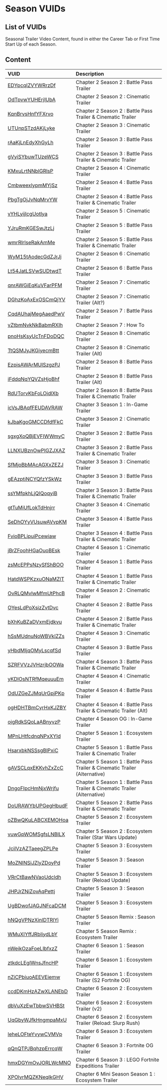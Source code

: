 # Season VUIDs

## List of VUIDs

Seasonal Trailer Video Content, found in either the Career Tab or First Time Start Up of each Season.

## Content

| VUID | Description                |
| :-------- | :------------------------- |
| [EDYpcqIZVYWRrzDf](blurls/EDYpcqIZVYWRrzDf.json) | Chapter 2 Season 2 : Battle Pass Trailer |
| [OdTpvwYUHErjIUbA](blurls/OdTpvwYUHErjIUbA.json) | Chapter 2 Season 2 : Cinematic Trailer   |
| [KqnBrvsHnfYFXrvo](blurls/KqnBrvsHnfYFXrvo.json) | Chapter 2 Season 2 : Battle Pass Trailer & Cinematic Trailer |
| [UTUnpSTzdAKjLyke](blurls/UTUnpSTzdAKjLyke.json) | Chapter 2 Season 3 : Cinematic Trailer |
| [rAaKjLnEdyXhGyLh](blurls/rAaKjLnEdyXhGyLh.json) | Chapter 2 Season 3 : Battle Pass Trailer |
| [gVyiSYbuwTUzeWCS](blurls/gVyiSYbuwTUzeWCS.json) | Chapter 2 Season 3 : Battle Pass Trailer & Cinematic Trailer |
| [KMxuLrtNNblGRlsP](blurls/KMxuLrtNNblGRlsP.json) | Chapter 2 Season 4 : Cinematic Trailer |
| [CmbweexlypmMYjSz](blurls/CmbweexlypmMYjSz.json) | Chapter 2 Season 4 : Battle Pass Trailer |
| [PbgTgOjJvNqMrvYW](blurls/PbgTgOjJvNqMrvYW.json) | Chapter 2 Season 4 : Battle Pass Trailer & Cinematic Trailer |
| [vYHLyijIcgUotlya](blurls/vYHLyijIcgUotlya.json) | Chapter 2 Season 5 : Cinematic Trailer |
| [YJruRmKGESwJtzLj](blurls/YJruRmKGESwJtzLj.json) | Chapter 2 Season 5 : Battle Pass Trailer |
| [wmrRlrlseRakAmMe](blurls/wmrRlrlseRakAmMe.json) | Chapter 2 Season 5 : Battle Pass Trailer & Cinematic Trailer |
| [WyM15tAodecGdZJrJj](blurls/WyM15tAodecGdZJrJj.json) | Chapter 2 Season 6 : Cinematic Trailer |
| [Lt54JatLSVwSUDtwdT](blurls/Lt54JatLSVwSUDtwdT.json) | Chapter 2 Season 6 : Battle Pass Trailer |
| [qnrAWGiEqKuVFarPFM](blurls/qnrAWGiEqKuVFarPFM.json) | Chapter 2 Season 7 : Cinematic Trailer |
| [DGhzKoAxExOSCmQjYV](blurls/DGhzKoAxExOSCmQjYV.json) | Chapter 2 Season 7 : Cinematic Trailer (Alt?) |
| [CqdAUhajMegAaedPwV](blurls/CqdAUhajMegAaedPwV.json) | Chapter 2 Season 7 : Battle Pass Trailer |
| [vZtbmNvkNkBabmRXIh](blurls/vZtbmNvkNkBabmRXIh.json) | Chapter 2 Season 7 : How To |
| [pnoHsKsyUcTnFDoDQC](blurls/pnoHsKsyUcTnFDoDQC.json) | Chapter 2 Season 8 : Cinematic Trailer |
| [TtQSMJyJKGiyecmBtt](blurls/TtQSMJyJKGiyecmBtt.json) | Chapter 2 Season 8 : Cinematic Trailer (Alt) |
| [EzpisAWArMUlSzgzPJ](blurls/EzpisAWArMUlSzgzPJ.json) | Chapter 2 Season 8 : Battle Pass Trailer |
| [iFddqNqYQVZsHjoBhf](blurls/iFddqNqYQVZsHjoBhf.json) | Chapter 2 Season 8 : Battle Pass Trailer (Alt) |
| [RdUTorvKbFoLOidlXb](blurls/RdUTorvKbFoLOidlXb.json) | Chapter 2 Season 8 : Battle Pass Trailer & Cinematic Trailer |
| [icVsJBAqfFEUDAVRAW](blurls/icVsJBAqfFEUDAVRAW.json) | Chapter 3 Season 1 : In-Game Trailer |
| [kJbaKgoGMCCDfdfFkC](blurls/kJbaKgoGMCCDfdfFkC.json) | Chapter 3 Season 2 : Cinematic Trailer |
| [sgxgXoQBjEVFIWWmyC](blurls/sgxgXoQBjEVFIWWmyC.json) | Chapter 3 Season 2 : Battle Pass Trailer |
| [LLNXUBznOwPIGZJXAZ](blurls/LLNXUBznOwPIGZJXAZ.json) | Chapter 3 Season 2 : Battle Pass Trailer & Cinematic Trailer |
| [SfMjoBbMAcAGXxZEZJ](blurls/SfMjoBbMAcAGXxZEZJ.json) | Chapter 3 Season 3 : Cinematic Trailer |
| [gEAzptiNCYQfzYSkWz](blurls/gEAzptiNCYQfzYSkWz.json) | Chapter 3 Season 3 : Battle Pass Trailer |
| [ssYMfpkhLjQIQoqyiB](blurls/ssYMfpkhLjQIQoqyiB.json) | Chapter 3 Season 3 : Battle Pass Trailer & Cinematic Trailer |
| [gtTuMiUfLokTdHnjrr](blurls/gtTuMiUfLokTdHnjrr.json) | Chapter 3 Season 4 : Cinematic Trailer |
| [SeDhOYyVUsuwAVvpKM](blurls/SeDhOYyVUsuwAVvpKM.json) | Chapter 3 Season 4 : Battle Pass Trailer |
| [FvioBPLipuiPcewiaw](blurls/FvioBPLipuiPcewiaw.json) | Chapter 3 Season 4 : Battle Pass Trailer & Cinematic Trailer |
| [jBrZFoohHGaOuoBEsk](blurls/jBrZFoohHGaOuoBEsk.json) | Chapter 4 Season 1 : Cinematic Trailer |
| [zsMcEPPsNzySfShBOO](blurls/zsMcEPPsNzySfShBOO.json) | Chapter 4 Season 1 : Battle Pass Trailer |
| [HatdWSPKzxuONaMZlT](blurls/HatdWSPKzxuONaMZlT.json) | Chapter 4 Season 1 : Battle Pass Trailer & Cinematic Trailer |
| [OvRLQMvlwMfmUtPhcB](blurls/OvRLQMvlwMfmUtPhcB.json) | Chapter 4 Season 2 : Cinematic Trailer |
| [OYesLdPoXsizZvtDvc](blurls/OYesLdPoXsizZvtDvc.json) | Chapter 4 Season 2 : Battle Pass Trailer |
| [bXhKuBZaDVxmEjdkvu](blurls/bXhKuBZaDVxmEjdkvu.json) | Chapter 4 Season 2 : Battle Pass Trailer & Cinematic Trailer |
| [hSsMUdnuNoWBVklZZs](blurls/hSsMUdnuNoWBVklZZs.json) | Chapter 4 Season 3 : Cinematic Trailer |
| [yHbdMIjqOMyLscqfSd](blurls/yHbdMIjqOMyLscqfSd.json) | Chapter 4 Season 3 : Battle Pass Trailer |
| [SZRFVVzJVHzrjbOOWa](blurls/SZRFVVzJVHzrjbOOWa.json) | Chapter 4 Season 3 : Battle Pass Trailer & Cinematic Trailer |
| [yKDlOsNTRfMqeuuuEm](blurls/yKDlOsNTRfMqeuuuEm.json) | Chapter 4 Season 4 : Cinematic Trailer |
| [OdUZGeZJMqUrGpjPKp](blurls/OdUZGeZJMqUrGpjPKp.json) | Chapter 4 Season 4 : Battle Pass Trailer |
| [ogHDHTBmCyrHxKJZBY](blurls/ogHDHTBmCyrHxKJZBY.json) | Chapter 4 Season 4 : Battle Pass Trailer & Cinematic Trailer (Alt) |
| [ojgRdkSQoLaABnyvzP](blurls/ojgRdkSQoLaABnyvzP.json) | Chapter 4 Season OG : In-Game Trailer |
| [MPnLHtfcdnqNPxXYId](blurls/MPnLHtfcdnqNPxXYId.json) | Chapter 5 Season 1 : Ecosystem Trailer |
| [HsarxbkNSSsgBlPxiC](blurls/HsarxbkNSSsgBlPxiC.json) | Chapter 5 Season 1 : Battle Pass Trailer & Cinematic Trailer |
| [gAVSCLqxEKKvhZxZcC](blurls/gAVSCLqxEKKvhZxZcC.json) | Chapter 5 Season 1 : Battle Pass Trailer & Cinematic Trailer (Alternative) |
| [DngoFIpcHmNjxWrjfu](blurls/DngoFIpcHmNjxWrjfu.json) | Chapter 5 Season 1 : Battle Pass Trailer & Cinematic Trailer (Alternative) |
| [DoURAWYbUPGegHbudF](blurls/DoURAWYbUPGegHbudF.json) | Chapter 5 Season 2 : Battle Pass Trailer & Cinematic Trailer |
| [oZBwQKuLABCXEMOHoa](blurls/oZBwQKuLABCXEMOHoa.json) | Chapter 5 Season 2 : Ecosystem Trailer |
| [vuwGpWOMSgfsLNBlLX](blurls/vuwGpWOMSgfsLNBlLX.json) | Chapter 5 Season 2 : Ecosystem Trailer (Star Wars Update) |
| [JcilVzAZTaeegZPLPe](blurls/JcilVzAZTaeegZPLPe.json) | Chapter 5 Season 3 : Ecosystem Trailer |
| [MoZNINSiJZlyZDoyPd](blurls/MoZNINSiJZlyZDoyPd.json) | Chapter 5 Season 3 : Season Trailer |
| [VRrCtBawNVaoUdcldh](blurls/VRrCtBawNVaoUdcldh.json) | Chapter 5 Season 3 : Ecosystem Trailer (Reload Update) |
| [JHPJrZNiZovAqPettj](blurls/JHPJrZNiZovAqPettj.json) | Chapter 5 Season 3 : Season Trailer |
| [UgBDwofJAGJNFcaDCM](blurls/UgBDwofJAGJNFcaDCM.json) | Chapter 5 Season 3 : Ecosystem Trailer |
| [hNQgVPNzXinlDTRlYi](blurls/hNQgVPNzXinlDTRlYi.json) | Chapter 5 Season Remix : Season Trailer |
| [WMuXIYffJRbIiydLbY](blurls/WMuXIYffJRbIiydLbY.json) | Chapter 5 Season Remix : Ecosystem Trailer |
| [nWeikOzaFoeLIbfxzZ](blurls/nWeikOzaFoeLIbfxzZ.json) | Chapter 6 Season 1 : Season Trailer |
| [ztkdcLEglWnsJfncHP](blurls/ztkdcLEglWnsJfncHP.json) | Chapter 6 Season 1 : Ecosystem Trailer |
| [nZiCPbiuoAEEVEiemw](blurls/nZiCPbiuoAEEVEiemw.json) | Chapter 6 Season 1 : Ecosystem Trailer (S2 Fortnite OG) |
| [ccdDKmHzAZwXLANEbD](blurls/ccdDKmHzAZwXLANEbD.json) | Chapter 6 Season 2 : Ecosystem Trailer |
| [dbVuXzEwTbbwSVHBSt](blurls/dbVuXzEwTbbwSVHBSt.json) | Chapter 6 Season 2 : Ecosystem Trailer (v2) |
| [UqGbyWJfkHngmpaMxU](blurls/UqGbyWJfkHngmpaMxU.json) | Chapter 6 Season 2 : Ecosystem Trailer (Reload: Slurp Rush) |
| [leheLOFteYvywCVMVp](blurls/leheLOFteYvywCVMVp.json) | Chapter 6 Season 3 : Ecosystem Trailer |
| [qQnQTPJBqhzpErrcqW](blurls/qQnQTPJBqhzpErrcqW.json) | Chapter 6 Season 3 : Fortnite OG Trailer |
| [hmxDGYmOvJORLWcMNO](blurls/hmxDGYmOvJORLWcMNO.json) | Chapter 6 Season 3 : LEGO Fortnite Expeditions Trailer |
| [XPOlvrMQZKNeqIkGHV](blurls/XPOlvrMQZKNeqIkGHV.json) | Chapter 6 Mini Season Season 1 : Ecosystem Trailer |